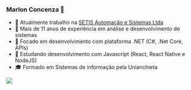 ### Marlon Concenza 🖖

- 💼 Atualmente trabalho na [SETIS Automação e Sistemas Ltda](https://setis.com.br)
- 💪 Mais de 11 anos de experiência em análise e desenvolvimento de sistemas
- 🔎 Focado em desenvolvimento com plataforma .NET (C#, .Net Core, APIs)
- 🧠 Estudando desenvolvimento com Javascript (React, React Native e NodeJS)
- 🎓 Formado em Sistemas de informação pela Unianchieta

<a href="https://github-readme-stats-anuraghazra1.vercel.app/api?username=marlonconcenza&count_private=true&show_icons=true&hide_border=false">
  <img align="center" src="https://github-readme-stats-anuraghazra1.vercel.app/api?username=marlonconcenza&count_private=true&show_icons=true&hide_border=false" />
</a>
